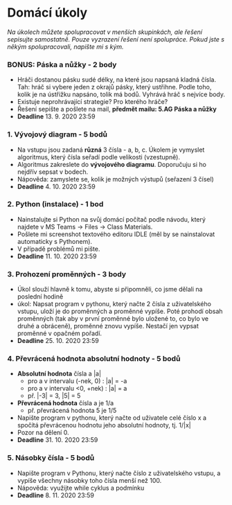 # Domácí úkoly

*Na úkolech můžete spolupracovat v menších skupinkách, ale řešení sepisujte samostatně. Pouze vyzrazení řešení není spolupráce. Pokud jste s někým spolupracovali, napište mi s kým.*

### BONUS: Páska a nůžky - 2 body
- Hráči dostanou pásku sudé délky, na které jsou napsaná kladná čísla. Tah: hráč si vybere jeden z okrajů pásky, který ustřihne. Podle toho, kolik je na ústřižku napsáno, tolik má bodů. Vyhrává hráč s nejvíce body.
- Existuje neprohrávající strategie? Pro kterého hráče?
- Řešení sepište a pošlete na mail, **předmět mailu: 5.AG Páska a nůžky**
- **Deadline** 13. 9. 2020 23:59

### 1. Vývojový diagram - 5 bodů
- Na vstupu jsou zadaná **různá** 3 čísla - a, b, c. Úkolem je vymyslet algoritmus, který čísla seřadí podle velikosti (vzestupně).
- Algoritmus zakreslete do **vývojového diagramu**. Doporučuju si ho nejdřív sepsat v bodech.
- Nápověda: zamyslete se, kolik je možných výstupů (seřazení 3 čísel)
- **Deadline** 4. 10. 2020 23:59

### 2. Python (instalace) - 1 bod
- Nainstalujte si Python na svůj domácí počítač podle návodu, který najdete v MS Teams -> Files -> Class Materials.
- Pošlete mi screenshot textového editoru IDLE (měl by se nainstalovat automaticky s Pythonem).
- V případě problémů mi pište.
- **Deadline** 11. 10. 2020 23:59

### 3. Prohození proměnných - 3 body
- Úkol slouží hlavně k tomu, abyste si připomněli, co jsme dělali na poslední hodině
- úkol: Napsat program v pythonu, který načte 2 čísla z uživatelského vstupu, uloží je do proměnných a proměnné vypíše. Poté prohodí obsah proměnných (tak aby v první proměnné bylo uložené to, co bylo ve druhé a obráceně), proměnné znovu vypíše. Nestačí jen vypsat proměnné v opačném pořadí.
- **Deadline** 25. 10. 2020 23:59

### 4. Převrácená hodnota absolutní hodnoty - 5 bodů
- **Absolutní hodnota** čísla a |a|
  - pro a v intervalu (-nek, 0) : |a| = -a
  - pro a v intervalu <0, +nek) : |a| = a
  - př. |-3| = 3, |5| = 5
- **Převrácená hodnota** čísla a je 1/a
  - př. převrácená hodnota 5 je 1/5
- Napište program v pythonu, který načte od uživatele celé číslo x a spočítá převrácenou hodnotu jeho absolutní hodnoty, tj. 1/|x|
- Pozor na dělení 0.
- **Deadline** 31. 10. 2020 23:59

### 5. Násobky čísla - 5 bodů
- Napište program v Pythonu, který načte číslo z uživatelského vstupu, a vypíše všechny násobky toho čísla menší než 100.
- Nápověda: využijte while cyklus a podmínku
- **Deadline** 8. 11. 2020 23:59



